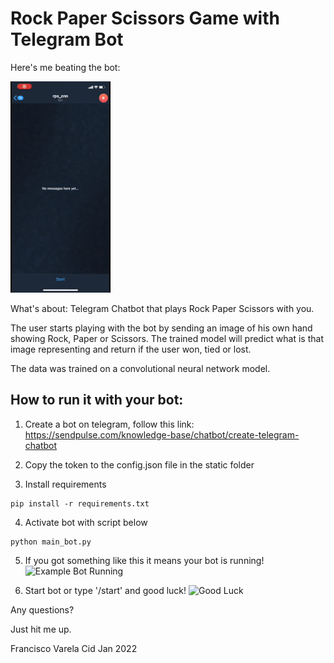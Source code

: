 # Rock Paper Scissors Game with Telegram Bot

Here's me beating the bot:

![demo gif](./images/rps_bot.gif)

What's about: 
Telegram Chatbot that plays Rock Paper Scissors with you.

The user starts playing with the bot by sending an image of his own hand showing Rock, Paper or Scissors. The trained model will predict what
is that image representing and return if the user won, tied or lost.

The data was trained on a convolutional neural network model.

## How to run it with your bot:

1. Create a bot on telegram, follow this link: https://sendpulse.com/knowledge-base/chatbot/create-telegram-chatbot

2. Copy the token to the config.json file in the static folder

3. Install requirements
```
pip install -r requirements.txt
```

4. Activate bot with script below
```
python main_bot.py
```
5. If you got something like this it means your bot is running!
![Example Bot Running](./images/example_bot_run.gif)

6. Start bot or type '/start' and good luck!
![Good Luck](./images/good-luck-liam.gif.gif)


Any questions?

Just hit me up.

Francisco Varela Cid
Jan 2022